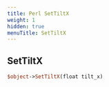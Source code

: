 ```yaml
---
title: Perl SetTiltX
weight: 1
hidden: true
menuTitle: SetTiltX
---
```

## SetTiltX
```perl
$object->SetTiltX(float tilt_x)
```